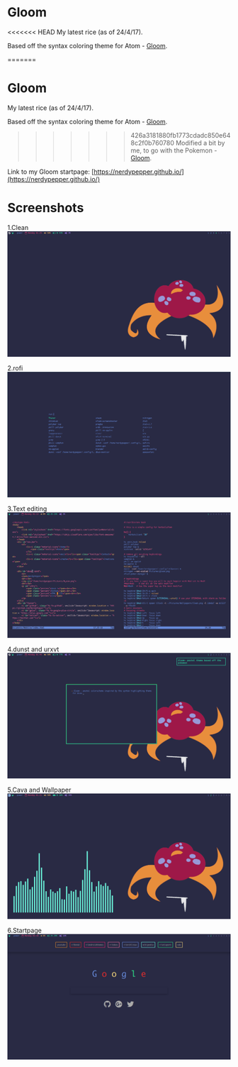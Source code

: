 # Gloom

<<<<<<< HEAD
My latest rice (as of 24/4/17).

Based off the syntax coloring theme for Atom - [Gloom](https://atom.io/themes/gloom).

=======
# Gloom

My latest rice (as of 24/4/17).

Based off the syntax coloring theme for Atom - [Gloom](https://atom.io/themes/gloom).

>>>>>>> 426a3181880fb1773cdadc850e648c2f0b760780
Modified a bit by me, to go with the Pokemon - [Gloom](http://bulbapedia.bulbagarden.net/wiki/Gloom_(Pok%C3%A9mon)).

Link to my Gloom startpage: [https://nerdypepper.github.io/](https://nerdypepper.github.io/)

# Screenshots

1.Clean
![clean](Gloom_Images/Clean.png)

2.rofi
![rofi](Gloom_Images/rofi.png)

3.Text editing
![Text](Gloom_Images/Text)

4.dunst and urxvt
![dunst](Gloom_Images/dunst.png)

5.Cava and Wallpaper
![cava](Gloom_Images/Cava.png)

6.Startpage
![startpage](Gloom_Images/Chromium.png)
